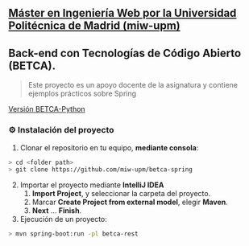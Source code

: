 ## [Máster en Ingeniería Web por la Universidad Politécnica de Madrid (miw-upm)](http://miw.etsisi.upm.es)

## Back-end con Tecnologías de Código Abierto (BETCA).

> Este proyecto es un apoyo docente de la asignatura y contiene ejemplos prácticos sobre Spring

[Versión BETCA-Python](https://github.com/miw-upm/betca-python)

### :gear: Instalación del proyecto

1. Clonar el repositorio en tu equipo, **mediante consola**:

```sh
> cd <folder path>
> git clone https://github.com/miw-upm/betca-spring
```

2. Importar el proyecto mediante **IntelliJ IDEA**
    1. **Import Project**, y seleccionar la carpeta del proyecto.
    1. Marcar **Create Project from external model**, elegir **Maven**.
    1. **Next** … **Finish**.
3. Ejecución de un proyecto:

```sh
> mvn spring-boot:run -pl betca-rest
```
